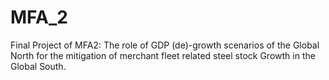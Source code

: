 # MFA_2
Final Project of MFA2: The role of GDP (de)-growth scenarios of the Global North for the mitigation of merchant fleet related steel stock Growth in the Global South.
